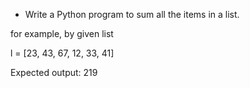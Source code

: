 * Write a Python program to sum all the items in a list.

for example, by given list

l = [23, 43, 67, 12, 33, 41]

Expected output:
219